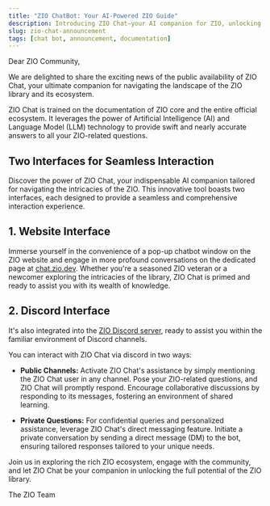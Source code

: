 ```yaml
---
title: "ZIO ChatBot: Your AI-Powered ZIO Guide"
description: Introducing ZIO Chat—your AI companion for ZIO, unlocking its potential with quick assistance through the ZIO website and Discord channel.
slug: zio-chat-announcement
tags: [chat bot, announcement, documentation]
---
```


Dear ZIO Community,

We are delighted to share the exciting news of the public availability of ZIO Chat, your ultimate companion for navigating the landscape of the ZIO library and its ecosystem. 

ZIO Chat is trained on the documentation of ZIO core and the entire official ecosystem. It leverages the power of Artificial Intelligence (AI) and Language Model (LLM) technology to provide swift and nearly accurate answers to all your ZIO-related questions.

<!--truncate-->

## Two Interfaces for Seamless Interaction

Discover the power of ZIO Chat, your indispensable AI companion tailored for navigating the intricacies of the ZIO. This innovative tool boasts two interfaces, each designed to provide a seamless and comprehensive interaction experience.

## 1. Website Interface

Immerse yourself in the convenience of a pop-up chatbot window on the ZIO website and engage in more profound conversations on the dedicated page at [chat.zio.dev](https://chat.zio.dev). Whether you're a seasoned ZIO veteran or a newcomer exploring the intricacies of the library, ZIO Chat is primed and ready to assist you with its wealth of knowledge.

## 2. Discord Interface

It's also integrated into the [ZIO Discord server](https://discord.gg/2ccFBr4), ready to assist you within the familiar environment of Discord channels.

You can interact with ZIO Chat via discord in two ways:

- **Public Channels:** Activate ZIO Chat's assistance by simply mentioning the ZIO Chat user in any channel. Pose your ZIO-related questions, and ZIO Chat will promptly respond. Encourage collaborative discussions by responding to its messages, fostering an environment of shared learning.

- **Private Questions:** For confidential queries and personalized assistance, leverage ZIO Chat's direct messaging feature. Initiate a private conversation by sending a direct message (DM) to the bot, ensuring tailored responses tailored to your unique needs.

Join us in exploring the rich ZIO ecosystem, engage with the community, and let ZIO Chat be your companion in unlocking the full potential of the ZIO library.

The ZIO Team
